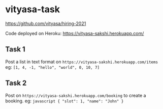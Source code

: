 # vityasa-task
https://github.com/vityasa/hiring-2021

Code deployed on Heroku: https://vityasa-sakshi.herokuapp.com/

## Task 1

Post a list in text format on ```https://vityasa-sakshi.herokuapp.com/items``` 
eg: ```[1, 4, -1, "hello", "world", 0, 10, 7]```


## Task 2


Post on ```https://vityasa-sakshi.herokuapp.com/booking``` to create a booking.
eg: ```javascript
{
  "slot": 1, "name": "John"
}```
